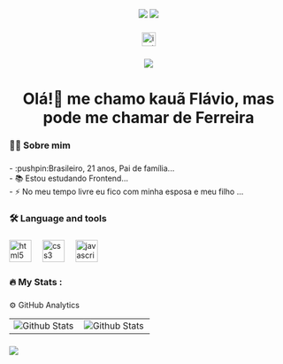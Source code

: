 <div align="center">
<img src="https://user-images.githubusercontent.com/74038190/212284087-bbe7e430-757e-4901-90bf-4cd2ce3e1852.gif"  />
 <img src="https://user-images.githubusercontent.com/74038190/212284100-561aa473-3905-4a80-b561-0d28506553ee.gif" />
</div>

###

<div align="center">

 <a href="https://www.instagram.com/_kauaflavio?igsh=YzhmaTUxZzkzeXU5">
  <img src="https://img.shields.io/static/v1?message=Instagram&logo=instagram&label=&color=E4405F&logoColor=white&labelColor=&style=for-the-badge" height="25" alt="instagram logo"  />
 </a>
</div>

###

<div align="center">
  <img src="https://visitor-badge.laobi.icu/badge?page_id=Kaua-Flavio.Kaua-Flavio&left_color=black&right_color=red"  />
</div>

###

<h1 align="center">Olá!👋 me chamo kauã Flávio, mas pode me chamar de Ferreira</h1>

###

<h3 align="left">👩‍💻 Sobre mim </h3>

###

<p align="left">- :pushpin:Brasileiro, 21 anos, Pai de família... <br>- 📚 Estou estudando Frontend...<br>- ⚡ No meu tempo livre eu fico com minha esposa e meu filho ...</p>

###

<h3 align="left">🛠 Language and tools</h3>

###

<div align="left">
  <img src="https://cdn.jsdelivr.net/gh/devicons/devicon/icons/html5/html5-original.svg" height="40" alt="html5 logo"  />
  <img width="12" />
  <img src="https://cdn.jsdelivr.net/gh/devicons/devicon/icons/css3/css3-original.svg" height="40" alt="css3 logo"  />
  <img width="12" />
  <img src="https://cdn.jsdelivr.net/gh/devicons/devicon/icons/javascript/javascript-original.svg" height="40" alt="javascript logo"  />
</div>

###

<h3 align="left">🔥   My Stats :</h3>

###


 ⚙️ GitHub Analytics

<table>
  <tr>
    <td>
      <img 
        padding: none;
        align="left"
        src="https://github-readme-stats.vercel.app/api?username=iuricode&theme=dark&hide_border=false&include_all_commits=true"
        alt="Github Stats"
      />
    </td>
    <td>
      <img
        align="left"
        src="https://github-readme-stats.vercel.app/api/top-langs/?username=iuricode&theme=dark&hide_border=false&include_all_commits=true&count_private=true&layout=compact"
        alt="Github Stats"
      /td>
    </table>

###

 <img src="https://user-images.githubusercontent.com/74038190/212284100-561aa473-3905-4a80-b561-0d28506553ee.gif" />
 




###
